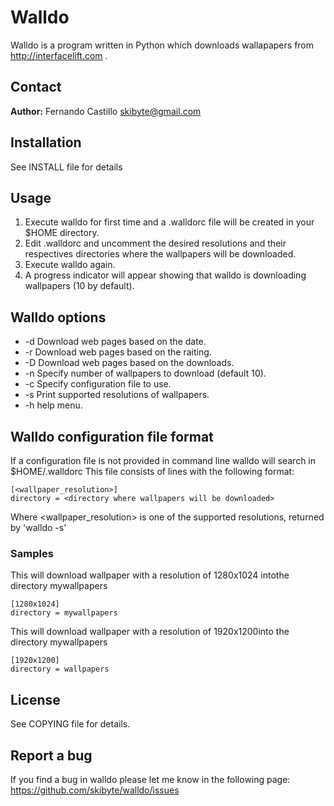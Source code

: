 Walldo
======
Walldo is a program written in Python which downloads wallapapers from 
http://interfacelift.com .

Contact
-------
**Author:** Fernando Castillo skibyte@gmail.com

Installation
------------
See INSTALL file for details

Usage
-----
1. Execute walldo for first time and a .walldorc file will be created in your 
  $HOME directory.
2. Edit .walldorc and uncomment the desired resolutions and their respectives
  directories where the wallpapers will be downloaded.
3. Execute walldo again.
4. A progress indicator will appear showing that walldo is downloading 
  wallpapers (10 by default).

Walldo options
--------------
* -d        Download web pages based on the date.
* -r        Download web pages based on the raiting.
* -D        Download web pages based on the downloads.
* -n        Specify number of wallpapers to download (default 10).
* -c <file> Specify configuration file to use.
* -s        Print supported resolutions of wallpapers.
* -h        help menu.

Walldo configuration file format
--------------------------------
If a configuration file is not provided in command line walldo will search in $HOME/.walldorc
This file consists of lines with the following format:

    [<wallpaper_resolution>]  
    directory = <directory where wallpapers will be downloaded>
Where \<wallpaper_resolution\> is one of the supported resolutions, returned by 'walldo -s'

### Samples
This will download wallpaper with a resolution of 1280x1024 intothe directory mywallpapers

    [1280x1024]
    directory = mywallpapers

This will download wallpaper with a resolution of 1920x1200into the directory mywallpapers

    [1920x1200]
    directory = wallpapers

License
-------
See COPYING file for details.

Report a bug
---------------
If you find a bug in walldo please let me know in the following page:
https://github.com/skibyte/walldo/issues
